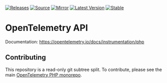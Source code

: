 [![Releases](https://img.shields.io/badge/releases-purple)](https://github.com/opentelemetry-php/api/releases)
[![Source](https://img.shields.io/badge/source-api-green)](https://github.com/open-telemetry/opentelemetry-php/tree/main/src/API)
[![Mirror](https://img.shields.io/badge/mirror-opentelemetry--php:api-blue)](https://github.com/opentelemetry-php/api)
[![Latest Version](http://poser.pugx.org/open-telemetry/api/v/unstable)](https://packagist.org/packages/open-telemetry/api/)
[![Stable](http://poser.pugx.org/open-telemetry/api/v/stable)](https://packagist.org/packages/open-telemetry/api/)

# OpenTelemetry API

Documentation: https://opentelemetry.io/docs/instrumentation/php

## Contributing

This repository is a read-only git subtree split.
To contribute, please see the main [OpenTelemetry PHP monorepo](https://github.com/open-telemetry/opentelemetry-php).
